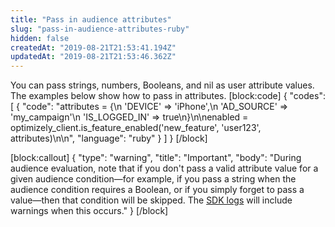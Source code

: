 ```yaml
---
title: "Pass in audience attributes"
slug: "pass-in-audience-attributes-ruby"
hidden: false
createdAt: "2019-08-21T21:53:41.194Z"
updatedAt: "2019-08-21T21:53:46.362Z"
---
```

You can pass strings, numbers, Booleans, and nil as user attribute values. The examples below show how to pass in attributes.
[block:code]
{
  "codes": [
    {
      "code": "attributes = {\n  'DEVICE' => 'iPhone',\n  'AD_SOURCE' => 'my_campaign'\n  'IS_LOGGED_IN' => true\n}\n\nenabled = optimizely_client.is_feature_enabled('new_feature', 'user123', attributes)\n\n",
      "language": "ruby"
    }
  ]
}
[/block]

[block:callout]
{
  "type": "warning",
  "title": "Important",
  "body": "During audience evaluation, note that if you don't pass a valid attribute value for a given audience condition—for example, if you pass a string when the audience condition requires a Boolean, or if you simply forget to pass a value—then that condition will be skipped. The [SDK logs](doc:customize-logger-ruby) will include warnings when this occurs."
}
[/block]